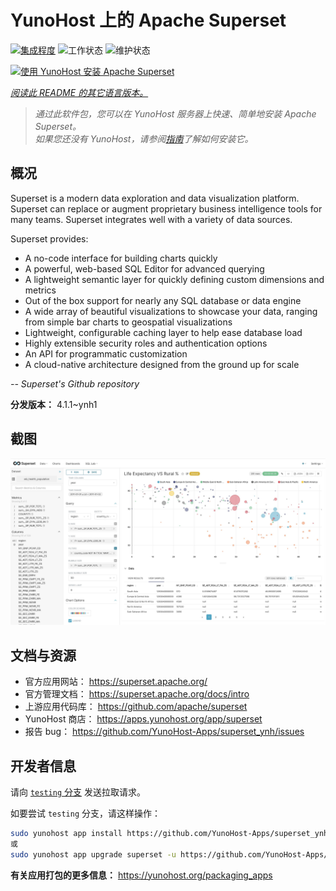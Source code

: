 <!--
注意：此 README 由 <https://github.com/YunoHost/apps/tree/master/tools/readme_generator> 自动生成
请勿手动编辑。
-->

# YunoHost 上的 Apache Superset

[![集成程度](https://dash.yunohost.org/integration/superset.svg)](https://ci-apps.yunohost.org/ci/apps/superset/) ![工作状态](https://ci-apps.yunohost.org/ci/badges/superset.status.svg) ![维护状态](https://ci-apps.yunohost.org/ci/badges/superset.maintain.svg)

[![使用 YunoHost 安装 Apache Superset](https://install-app.yunohost.org/install-with-yunohost.svg)](https://install-app.yunohost.org/?app=superset)

*[阅读此 README 的其它语言版本。](./ALL_README.md)*

> *通过此软件包，您可以在 YunoHost 服务器上快速、简单地安装 Apache Superset。*  
> *如果您还没有 YunoHost，请参阅[指南](https://yunohost.org/install)了解如何安装它。*

## 概况

Superset is a modern data exploration and data visualization platform. Superset can replace or augment proprietary business intelligence tools for many teams. Superset integrates well with a variety of data sources.

Superset provides:

- A no-code interface for building charts quickly
- A powerful, web-based SQL Editor for advanced querying
- A lightweight semantic layer for quickly defining custom dimensions and metrics
- Out of the box support for nearly any SQL database or data engine
- A wide array of beautiful visualizations to showcase your data, ranging from simple bar charts to geospatial visualizations
- Lightweight, configurable caching layer to help ease database load
- Highly extensible security roles and authentication options
- An API for programmatic customization
- A cloud-native architecture designed from the ground up for scale

*-- Superset's Github repository*


**分发版本：** 4.1.1~ynh1

## 截图

![Apache Superset 的截图](./doc/screenshots/explore.jpg)

## 文档与资源

- 官方应用网站： <https://superset.apache.org/>
- 官方管理文档： <https://superset.apache.org/docs/intro>
- 上游应用代码库： <https://github.com/apache/superset>
- YunoHost 商店： <https://apps.yunohost.org/app/superset>
- 报告 bug： <https://github.com/YunoHost-Apps/superset_ynh/issues>

## 开发者信息

请向 [`testing` 分支](https://github.com/YunoHost-Apps/superset_ynh/tree/testing) 发送拉取请求。

如要尝试 `testing` 分支，请这样操作：

```bash
sudo yunohost app install https://github.com/YunoHost-Apps/superset_ynh/tree/testing --debug
或
sudo yunohost app upgrade superset -u https://github.com/YunoHost-Apps/superset_ynh/tree/testing --debug
```

**有关应用打包的更多信息：** <https://yunohost.org/packaging_apps>
